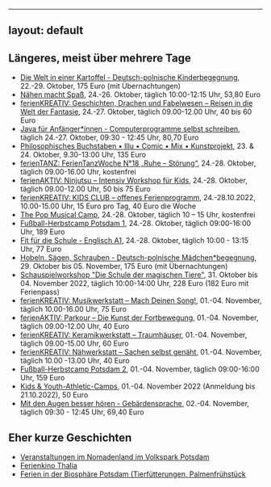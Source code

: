  ---
layout: default
---

## Längeres, meist über mehrere Tage
 * [Die Welt in einer Kartoffel - Deutsch-polnische Kinderbegegnung](https://hochdrei.org/index.php?article_id=38&clang=0&seminar_id=493), 22.-29. Oktober, 175 Euro (mit Übernachtungen)
 * [Nähen macht Spaß](https://vhs.potsdam.de/vhsneu/programm/kurs/Naehen+macht+Spass/nr/H22-2F205J/bereich/details/), 24.-26. Oktober, täglich 10:00-12:15 Uhr, 53,80 Euro
 * [ferienKREATIV: Geschichten, Drachen und Fabelwesen – Reisen in die Welt der Fantasie](https://www.treffpunktfreizeit.de/angebote/ferienkreativ-geschichten-drachen-und-fabelwesen-reisen-in-die-welt-der-fantasie/), 24.-27. Oktober, täglich 09.00-12.00 Uhr, 40 bis 60 Euro
 * [Java für Anfänger*innen - Computerprogramme selbst schreiben](https://vhs.potsdam.de/vhsneu/programm/kurs/Java+fuer+Anfaengerinnen+-+Computerprogramme+selbst+schreiben/nr/H22-5D265J/bereich/details/), täglich 24.-27. Oktober, 09:30 - 12:45 Uhr, 80,70 Euro
 * [Philosophisches Buchstaben • Illu • Comic • Mix • Kunstprojekt](https://www.kunstgriff23.de/2021/10/04/herbst-ferien-kurs-2021/), 23. & 24. Oktober, 9.30-13:00 Uhr, 135 Euro
 * [ferienTANZ: FerienTanzWoche N°18 „Ruhe – Störung“](https://www.treffpunktfreizeit.de/angebote/ferientanz-ferientanzwoche-n17-ruhe-stoerung/), 24.-28. Oktober, täglich 09.00-16.00 Uhr, kostenfrei
 * [ferienAKTIV: Ninjutsu – Intensiv Workshop für Kids](https://www.treffpunktfreizeit.de/angebote/ferienaktiv-ninjutsu-intensiv-workshop-fuer-kids/), 24.-28. Oktober, täglich 09.00-12.00 Uhr, 50 bis 75 Euro
 * [ferienKREATIV: KIDS CLUB – offenes Ferienprogramm](https://www.treffpunktfreizeit.de/angebote/ferienaktiv-kids-club-offenes-ferienprogramm/), 24.-28.10.2022, 10.00-15.00 Uhr, 15 Euro pro Tag, 40 Euro die Woche
 * [The Pop Musical Camp](https://lindenpark.de/events/the-pop-musical-camp-finale/), 24.-28. Oktober, täglich 10 – 15 Uhr, kostenfrei
 * [Fußball-Herbstcamp Potsdam 1](https://www.die-runde-fussballschule.de/angebote/feriencamps/herbstcamp-potsdam-1-2022), 24.-28. Oktober, täglich 09:00-16:00 Uhr, 189 Euro
 * [Fit für die Schule - Englisch A1](https://vhs.potsdam.de/vhsneu/programm/kurs/Fit+fuer+die+Schule+-+Englisch+A1/nr/H22-4A171J/bereich/details/), 24.-28. Oktober, täglich 10:00 - 13:15 Uhr, 77 Euro
 * [Hobeln, Sägen, Schrauben - Deutsch-polnische Mädchen*begegnung](https://hochdrei.org/index.php?article_id=38&clang=0&seminar_id=534), 29. Oktober bis 05. November, 175 Euro (mit Übernachtungen)
 * [Schauspielworkshop "Die Schule der magischen Tiere"](https://www.activityschauspielschule.de/workshops/schauspielworkshop-sommer-2022-8/), 31. Oktober bis 04. November 2022, täglich 10:00-14:00 Uhr, 228 Euro (182 Euro mit Ferienpass)
 * [ferienKREATIV: Musikwerkstatt – Mach Deinen Song!](https://www.treffpunktfreizeit.de/angebote/ferienkreativ-musikwerkstatt-mach-deinen-song/), 01.-04. November, täglich 10.00-16.00 Uhr, 75 Euro
 * [ferienAKTIV: Parkour – Die Kunst der Fortbewegung](https://www.treffpunktfreizeit.de/angebote/ferienaktiv-parkour-die-kunst-der-fortbewegung/), 01.-04. November, täglich 09.00-12.00 Uhr, 40 Euro
 * [ferienKREATIV: Keramikwerkstatt – Traumhäuser](https://www.treffpunktfreizeit.de/angebote/ferienkreativ-keramikwerkstatt-fruehlingsfreude/), 01.-04. November, täglich 09.00-15.00 Uhr, 60 Euro
 * [ferienKREATIV: Nähwerkstatt – Sachen selbst genäht](https://www.treffpunktfreizeit.de/angebote/ferienkreativ-naehwerkstatt-sachen-selbst-genaeht/), 01.-04. November, täglich 10.00 -13.00 Uhr, 40 Euro
 * [Fußball-Herbstcamp Potsdam 2](https://www.die-runde-fussballschule.de/angebote/feriencamps/herbstcamp-potsdam-2-2022), 01.-04. November, täglich 09:00-16:00 Uhr, 159 Euro
 * [Kids & Youth-Athletic-Camps](https://potsdamer-laufclub.de/training/kids-athletics-camps/), 01.-04. November 2022 (Anmeldung bis 21.10.2022), 50 Euro
 * [Mit den Augen besser hören - Gebärdensprache](https://vhs.potsdam.de/vhsneu/programm/kurs/Mit+den+Augen+besser+hoeren+-+Gebaerdensprache/nr/H22-4Q103J/bereich/details/), 02.-04. November, täglich 09:30 - 12:45 Uhr, 69,40 Euro

## Eher kurze Geschichten
 * [Veranstaltungen im Nomadenland im Volkspark Potsdam](http://www.nomadenland.de/jurte-veranstaltungen-2022/)
 * [Ferienkino Thalia](https://www.thalia-potsdam.de/kinderjugend/ferienkino/)
 * [Ferien in der Biosphäre Potsdam (Tierfütterungen, Palmenfrühstück](https://www.biosphaere-potsdam.de/kalender/ferienprogramm/)
